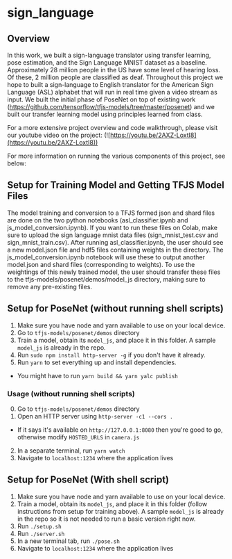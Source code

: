 # sign_language

## Overview 

In this work, we built a sign-language translator using transfer learning, pose estimation, and the Sign Language MNIST dataset as a baseline. Approximately 28 million people in the US have some level of hearing loss. Of these, 2 million people are classified as deaf. Throughout this project we hope to built a sign-language to English translator for the American Sign Language (ASL) alphabet that will run in real time given a video stream as input. We built the initial phase of PoseNet on top of existing work (https://github.com/tensorflow/tfjs-models/tree/master/posenet) and we built our transfer learning model using principles learned from class. 

For a more extensive project overview and code walkthrough, please visit our youtube video on the project: (![https://youtu.be/2AXZ-LoxtI8](https://youtu.be/2AXZ-LoxtI8))

For more information on running the various components of this project, see below:

## Setup for Training Model and Getting TFJS Model Files
The model training and conversion to a TFJS formed json and shard files are done on the two python notebooks (asl_classifier.ipynb and js_model_conversion.ipynb). If you want to run these files on Colab, make sure to upload the sign language mnist data files (sign_mnist_test.csv and sign_mnist_train.csv). After running asl_classifier.ipynb, the user should see a new model.json file and hdf5 files containing weights in the directory. The js_model_conversion.ipynb notebook will use these to output another model.json and shard files (corresponding to weights). To use the weightings of this newly trained model, the user should transfer these files to the tfjs-models/posenet/demos/model_js directory, making sure to remove any pre-existing files. 

## Setup for PoseNet (without running shell scripts)
1. Make sure you have node and yarn available to use on your local device.
2. Go to `tfjs-models/posenet/demos` directory 
3. Train a model, obtain its `model_js`, and place it in this folder. A sample `model_js` is already in the repo.
4. Run `sudo npm install http-server -g` if you don't have it already.
5. Run `yarn` to set everything up and install dependencies.
  - You might have to run `yarn build && yarn yalc publish`

### Usage (without running shell scripts)
0. Go to `tfjs-models/posenet/demos` directory 
1. Open an HTTP server using `http-server -c1 --cors .`
  - If it says it's available on `http://127.0.0.1:8080` then you're good to go, otherwise modify `HOSTED_URLS` in `camera.js`
2. In a separate terminal, run `yarn watch`
3. Navigate to `localhost:1234` where the application lives

## Setup for PoseNet (With shell script)
1. Make sure you have node and yarn available to use on your local device.
2. Train a model, obtain its `model_js`, and place it in this folder (follow instructions from setup for training above). A sample `model_js` is already in the repo so it is not needed to run a basic version right now.
3. Run `./setup.sh`
4. Run `./server.sh`
5. In a new terminal tab, run `./pose.sh`
6. Navigate to `localhost:1234` where the application lives


